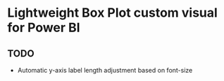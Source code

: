 # Lightweight Box Plot custom visual for Power BI

## TODO
- Automatic y-axis label length adjustment based on font-size
